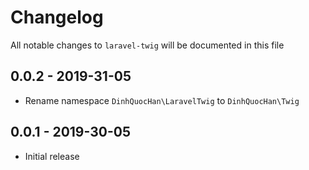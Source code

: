 # Changelog

All notable changes to `laravel-twig` will be documented in this file

## 0.0.2 - 2019-31-05

- Rename namespace `DinhQuocHan\LaravelTwig` to `DinhQuocHan\Twig`

## 0.0.1 - 2019-30-05

- Initial release
